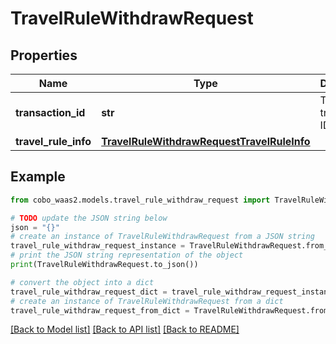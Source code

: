 # TravelRuleWithdrawRequest


## Properties

Name | Type | Description | Notes
------------ | ------------- | ------------- | -------------
**transaction_id** | **str** | The transaction ID. | 
**travel_rule_info** | [**TravelRuleWithdrawRequestTravelRuleInfo**](TravelRuleWithdrawRequestTravelRuleInfo.md) |  | 

## Example

```python
from cobo_waas2.models.travel_rule_withdraw_request import TravelRuleWithdrawRequest

# TODO update the JSON string below
json = "{}"
# create an instance of TravelRuleWithdrawRequest from a JSON string
travel_rule_withdraw_request_instance = TravelRuleWithdrawRequest.from_json(json)
# print the JSON string representation of the object
print(TravelRuleWithdrawRequest.to_json())

# convert the object into a dict
travel_rule_withdraw_request_dict = travel_rule_withdraw_request_instance.to_dict()
# create an instance of TravelRuleWithdrawRequest from a dict
travel_rule_withdraw_request_from_dict = TravelRuleWithdrawRequest.from_dict(travel_rule_withdraw_request_dict)
```
[[Back to Model list]](../README.md#documentation-for-models) [[Back to API list]](../README.md#documentation-for-api-endpoints) [[Back to README]](../README.md)


